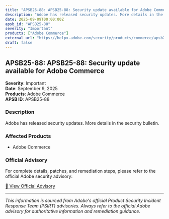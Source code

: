 ```yaml
---
title: "APSB25-88: APSB25-88: Security update available for Adobe Commerce"
description: "Adobe has released security updates. More details in the security bulletin."
date: 2025-09-09T00:00:00Z
apsb_id: "APSB25-88"
severity: "Important"
products: ["Adobe Commerce"]
external_url: "https://helpx.adobe.com/security/products/commerce/apsb25-88.html"
draft: false
---
```


## APSB25-88: APSB25-88: Security update available for Adobe Commerce

**Severity**: Important  
**Date**: September 9, 2025  
**Products**: Adobe Commerce  
**APSB ID**: APSB25-88

### Description

Adobe has released security updates. More details in the security bulletin.

### Affected Products

- Adobe Commerce


### Official Advisory

For complete details, patches, and remediation steps, please refer to the official Adobe security advisory:

[🔗 View Official Advisory](https://helpx.adobe.com/security/products/commerce/apsb25-88.html)

---

*This information is sourced from Adobe's official Product Security Incident Response Team (PSIRT) advisories. Always refer to the official Adobe advisory for authoritative information and remediation guidance.*
